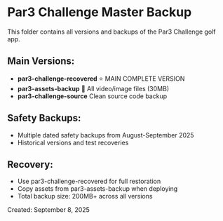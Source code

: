 # Par3 Challenge Master Backup

This folder contains all versions and backups of the Par3 Challenge golf app.

## Main Versions:
- **par3-challenge-recovered** ⭐ MAIN COMPLETE VERSION
- **par3-assets-backup** 📁 All video/image files (30MB)
- **par3-challenge-source** Clean source code backup

## Safety Backups:
- Multiple dated safety backups from August-September 2025
- Historical versions and test recoveries

## Recovery:
- Use par3-challenge-recovered for full restoration
- Copy assets from par3-assets-backup when deploying
- Total backup size: 200MB+ across all versions

Created: September 8, 2025
